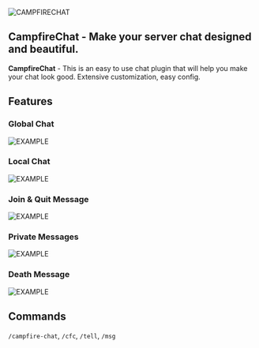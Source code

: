 ![CAMPFIRECHAT](https://i.postimg.cc/G3kr1rdm/text.png)

## CampfireChat - Make your server chat designed and beautiful.
**CampfireChat** - This is an easy to use chat plugin that will help you make your chat look good. Extensive customization, easy config.

## Features
### Global Chat
![EXAMPLE](https://i.postimg.cc/4dcGyRcw/globalchat.png)
### Local Chat
![EXAMPLE](https://i.postimg.cc/NFwcrC7t/localchat.png)
### Join & Quit Message
![EXAMPLE](https://i.postimg.cc/d0pvJVhL/join-quit.png)
### Private Messages
![EXAMPLE](https://i.postimg.cc/SKLFZkGH/privatemessage.png)
### Death Message
![EXAMPLE](https://i.postimg.cc/d0LwMytb/death.png)

## Commands
```/campfire-chat```, ```/cfc```, ```/tell```, ```/msg```